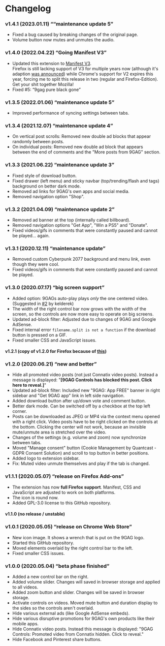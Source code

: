# Changelog

### v1.4.1 (2023.01.11) ““maintenance update 5”
- Fixed a bug caused by breaking changes of the original page.
- Volume button now mutes and unmutes the audio.

### v1.4.0 (2022.04.22) “Going Manifest V3”
- Updated this extension to [Manifest V3](https://developer.chrome.com/docs/extensions/mv3/intro/).  
  Firefox is still lacking support of V3 for multiple years now (although it's adaption [was announced](https://blog.mozilla.org/addons/2021/05/27/manifest-v3-update/)) while Chrome's support for V2 expires this year, forcing me to split this release in two (regular and Firefox-Edition). Get your shit together Mozilla!
- Fixed #5: “9gag pure black gone”

### v1.3.5 (2022.01.06) “maintenance update 5”
- Improved performance of syncing settings between tabs.

### v1.3.4 (2021.12.07) “maintenance update 4”
- On vertical post scrolls: Removed new double ad blocks that appear randomly between posts.
- On individual posts: Removed new double ad block that appears between the end of comments and the "More posts from 9GAG" section.

### v1.3.3 (2021.06.22) “maintenance update 3”
- Fixed style of download button.
- Fixed drawer (left menu) and sticky navbar (top/trending/flash and tags) background on better dark mode.
- Removed ad links for 9GAG's own apps and social media.
- Removed navigation option "Shop".

### v1.3.2 (2021.04.09) “maintenance update 2”
- Removed ad banner at the top (internally called billboard).
- Removed navigation options "Get App", "Win a PS5" and "Donate".
- Fixed videos/gifs in comments that were constantly paused and cannot be played... again.

### v1.3.1 (2020.12.11) “maintenance update”
- Removed custom Cyberpunk 2077 background and menu link, even though they were cool.
- Fixed videos/gifs in comments that were constantly paused and cannot be played.

### v1.3.0 (2020.07.17) “big screen support”
- Added option: 9GAGs auto-play plays _only_ the one centered video. (Suggested in [#2](https://github.com/niklas-englert/9GAG-Controls/issues/2) by kelderek)
- The width of the right control bar now grows with the width of the screen, so the controls are now more easy to operate on big screens.
- Updated ad-block filter: Adjusted due to changes of 9GAG and Google AdSense.
- Fixed internal error `filename.split is not a function` if the download button is pressed on a GIF.
- Fixed smaller CSS and JavaScript issues.

#### v1.2.1 (copy of v1.2.0 for Firefox because of [this](https://discourse.mozilla.org/t/-/62570))

### v1.2.0 (2020.06.21) “new and better”
- Hide all promoted video posts (not just Connatix video posts). Instead a message is displayed: "**[9GAG Controls has blocked this post. Click here to reveal.]**"
- Updated ad-block filter: Included new "9GAG: App FREE" banner in right sidebar and "Get 9GAG app" link in left side navigation.
- Added download button after up/down vote and comment button.
- Better dark mode. Can be switched off by a checkbox at the top left corner.
- Posts can be downloaded as JPEG or MP4 via the context menu opened with a right click. Video posts have to be right clicked on the controls at the bottom. Clicking the center will not work, because an invisible mute/unmute area is stretched over the video.
- Changes of the settings (e.g. volume and zoom) now synchronize between tabs.
- Moved "Manage consent" button (Cookie Management by Quantcast - GDPR Consent Solution) and scroll to top button in better positions.
- Added logo to extension sidebar.
- Fix: Muted video unmute themselves and play if the tab is changed.

### v1.1.1 (2020.05.07) “release on Firefox Add-ons”
- The extension has now **full Firefox support**. Manifest, CSS and JavaScript are adjusted to work on both platforms.
- The icon is round now.
- Added GPL-3.0 license to this GitHub repository.

#### v1.1.0 (no release / unstable)

### v1.0.1 (2020.05.05) “release on Chrome Web Store”
- New icon image. It shows a wrench that is put on the 9GAG logo.
- Started this GitHub repository.
- Moved elements overlaid by the right control bar to the left.
- Fixed smaller CSS issues.

### v1.0.0 (2020.05.04) “beta phase finished”
- Added a new control bar on the right.
- Added volume slider. Changes will saved in browser storage and applied to all videos.
- Added zoom button and slider. Changes will be saved in browser storage.
- Activate controls on videos. Moved mute button and duration display to the sides so the controls aren't overlaid.
- Hide various external ads (like Google AdSense embeds).
- Hide various disruptive promotions for 9GAG's own products like their mobile apps.
- Hide Connatix video posts. Instead this message is displayed: "9GAG Controls: Promoted video from Connatix hidden. Click to reveal."
- Hide Facebook and Pinterest share buttons.
